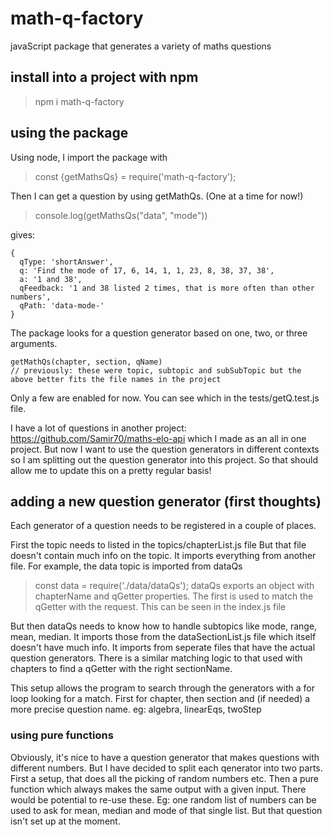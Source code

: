 # math-q-factory
javaScript package that generates a variety of maths questions

## install into a project with npm
> npm i math-q-factory

## using the package
Using node, I import the package with
> const {getMathsQs} = require('math-q-factory');

Then I can get a question by using getMathQs. (One at a time for now!)

> console.log(getMathsQs("data", "mode"))

gives:
```
{
  qType: 'shortAnswer',
  q: 'Find the mode of 17, 6, 14, 1, 1, 23, 8, 38, 37, 38',
  a: '1 and 38',
  qFeedback: '1 and 38 listed 2 times, that is more often than other numbers',
  qPath: 'data-mode-'
}
```
The package looks for a question generator based on one, two, or three arguments.
``` 
getMathQs(chapter, section, qName)  
// previously: these were topic, subtopic and subSubTopic but the above better fits the file names in the project
```

Only a few are enabled for now. You can see which in the tests/getQ.test.js file.

I have a lot of questions in another project: https://github.com/Samir70/maths-elo-api which I made as an all in one project. But now I want to use the question generators in different contexts so I am splitting out the question generator into this project. So that should allow me to update this on a pretty regular basis!

## adding a new question generator (first thoughts)
Each generator of a question needs to be registered in a couple of places.

First the topic needs to listed in the topics/chapterList.js file
But that file doesn't contain much info on the topic. It imports everything from another file. For example, the data topic is imported from dataQs 
> const data = require('./data/dataQs');
dataQs exports an object with chapterName and qGetter properties. The first is used to match the qGetter with the request. This can be seen in the index.js file

But then dataQs needs to know how to handle subtopics like mode, range, mean, median. It imports those from the dataSectionList.js file which itself doesn't have much info. It imports from seperate files that have the actual question generators. There is a similar matching logic to that used with chapters to find a qGetter with the right sectionName.

This setup allows the program to search through the generators with a for loop looking for a match. First for chapter, then section and (if needed) a more precise question name. eg: algebra, linearEqs, twoStep

### using pure functions
Obviously, it's nice to have a question generator that makes questions with different numbers. But I have decided to split each qenerator into two parts. First a setup, that does all the picking of random numbers etc. Then a pure function which always makes the same output with a given input. There would be potential to re-use these. Eg: one random list of numbers can be used to ask for mean, median and mode of that single list. But that question isn't set up at the moment.
